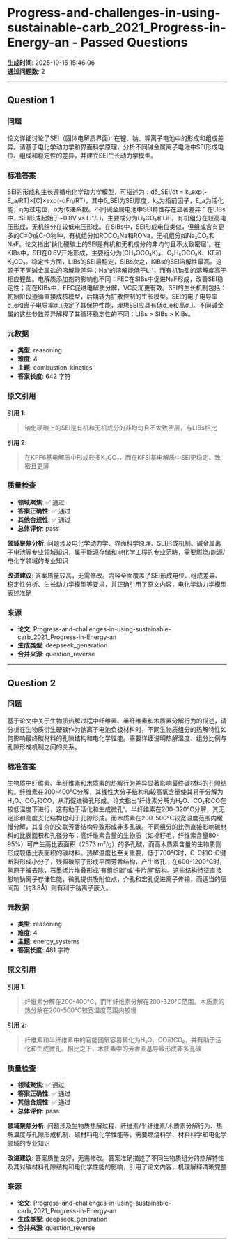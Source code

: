 # Progress-and-challenges-in-using-sustainable-carb_2021_Progress-in-Energy-an - Passed Questions

**生成时间**: 2025-10-15 15:46:06  
**通过问题数**: 2

---

## Question 1

### 问题

论文详细讨论了SEI（固体电解质界面）在锂、钠、钾离子电池中的形成和组成差异。请基于电化学动力学和界面科学原理，分析不同碱金属离子电池中SEI形成电位、组成和稳定性的差异，并建立SEI生长动力学模型。

### 标准答案

SEI的形成和生长遵循电化学动力学模型，可描述为：dδ_SEI/dt = k₀exp(-E_a/RT)×[C]×exp(-αFη/RT)，其中δ_SEI为SEI厚度，k₀为指前因子，E_a为活化能，η为过电位，α为传递系数。不同碱金属电池中SEI特性存在显著差异：在LIBs中，SEI形成起始于~0.8V vs Li⁺/Li，主要成分为Li₂CO₃和LiF，有机组分在较高电压形成，无机组分在较低电压形成。在SIBs中，SEI形成电位类似，但组成含有更多的C=O或C-O物种，有机组分如ROCO₂Na和RONa，无机组分如Na₂CO₃和NaF。论文指出'钠化硬碳上的SEI是有机和无机成分的非均匀且不太致密层'。在KIBs中，SEI在0.6V开始形成，主要组分为(CH₂OCO₂K)₂、C₂H₅OCO₂K、KF和K₂CO₃。稳定性方面，LIBs的SEI最稳定，SIBs次之，KIBs的SEI溶解性最高。这源于不同碱金属盐的溶解能差异：Na⁺的溶解能低于Li⁺，而有机钠盐的溶解度高于相应锂盐。电解质添加剂的影响也不同：FEC在SIBs中促进NaF形成，改善SEI稳定性；而在KIBs中，FEC促进电解质分解，VC反而更有效。SEI的生长机制包括：初始阶段遵循直接成核模型，后期转为扩散控制的生长模型。SEI的电子电导率σ_e和离子电导率σ_i决定了其保护性能，理想SEI应具有低σ_e和高σ_i。不同碱金属的这些参数差异解释了其循环稳定性的不同：LIBs > SIBs > KIBs。

### 元数据

- **类型**: reasoning
- **难度**: 4
- **主题**: combustion_kinetics
- **答案长度**: 642 字符

### 原文引用

**引用 1**:
> 钠化硬碳上的SEI是有机和无机成分的非均匀且不太致密层，与LIBs相比

**引用 2**:
> 在KPF6基电解质中形成较多K₂CO₃，而在KFSI基电解质中SEI更稳定、致密且更薄

### 质量检查

- **领域聚焦**: ✅ 通过
- **答案正确性**: ✅ 通过
- **其他合规性**: ✅ 通过
- **总体评价**: pass

**领域聚焦分析**: 问题涉及电化学动力学、界面科学原理、SEI形成机制、碱金属离子电池等专业领域知识，属于能源存储和电化学工程的专业范畴，需要燃烧/能源/电化学领域的专业知识

**改进建议**: 答案质量较高，无需修改。内容全面覆盖了SEI形成电位、组成差异、稳定性分析、生长动力学模型等要求，并正确引用了原文内容，电化学动力学模型表述准确

### 来源

- **论文**: Progress-and-challenges-in-using-sustainable-carb_2021_Progress-in-Energy-an
- **生成类型**: deepseek_generation
- **合并来源**: question_reverse

---

## Question 2

### 问题

基于论文中关于生物质热解过程中纤维素、半纤维素和木质素分解行为的描述，请分析在生物质衍生硬碳作为钠离子电池负极材料时，不同生物质组分的热解特性如何影响最终碳材料的孔隙结构和电化学性能。需要详细说明热解温度、组分比例与孔隙形成机制之间的关系。

### 标准答案

生物质中纤维素、半纤维素和木质素的热解行为差异显著影响最终碳材料的孔隙结构。纤维素在200-400°C分解，其线性大分子结构和较高氧含量使其易于分解为H₂O、CO₂和CO，从而促进微孔形成。论文指出'纤维素分解为H₂O、CO₂和CO在较低温度下进行，这有助于活化和生成微孔'。半纤维素在200-320°C分解，其无定形和高度支化结构也利于孔隙形成。而木质素在200-500°C较宽温度范围内缓慢分解，其复杂的交联芳香结构导致形成非多孔碳。不同组分的比例直接影响碳材料的比表面积和孔径分布：高纤维素含量的生物质（如棉籽毛，纤维素含量80-95%）可产生高比表面积（2573 m²/g）的多孔碳，而高木质素含量的生物质则形成较低比表面积的碳材料。热解温度也至关重要，低于700°C时，C-C和C-O键断裂形成小分子，残留碳原子形成平面芳香结构，产生微孔；在600-1200°C时，氢原子被去除，石墨烯片堆叠形成'有组织碳'或'卡片屋'结构。这些结构特征直接影响钠离子存储性能，微孔提供吸附位点，介孔和宏孔促进离子传输，而适当的层间距（约3.8Å）则有利于钠离子嵌入。

### 元数据

- **类型**: reasoning
- **难度**: 4
- **主题**: energy_systems
- **答案长度**: 481 字符

### 原文引用

**引用 1**:
> 纤维素分解在200-400°C，而半纤维素分解在200-320°C范围。木质素的热分解在200-500°C较宽温度范围内较慢

**引用 2**:
> 纤维素和半纤维素中的官能团氧容易转化为H₂O、CO和CO₂，并有助于活化和生成微孔。相比之下，木质素中的芳香亚基导致形成非多孔碳

### 质量检查

- **领域聚焦**: ✅ 通过
- **答案正确性**: ✅ 通过
- **其他合规性**: ✅ 通过
- **总体评价**: pass

**领域聚焦分析**: 问题涉及生物质热解过程、纤维素/半纤维素/木质素分解行为、热解温度与孔隙形成机制、碳材料电化学性能等，需要燃烧科学、材料科学和电化学领域的专业知识

**改进建议**: 答案质量良好，无需修改。答案准确描述了不同生物质组分的热解特性及其对碳材料孔隙结构和电化学性能的影响，引用了论文内容，机理解释清晰完整

### 来源

- **论文**: Progress-and-challenges-in-using-sustainable-carb_2021_Progress-in-Energy-an
- **生成类型**: deepseek_generation
- **合并来源**: question_reverse

---

